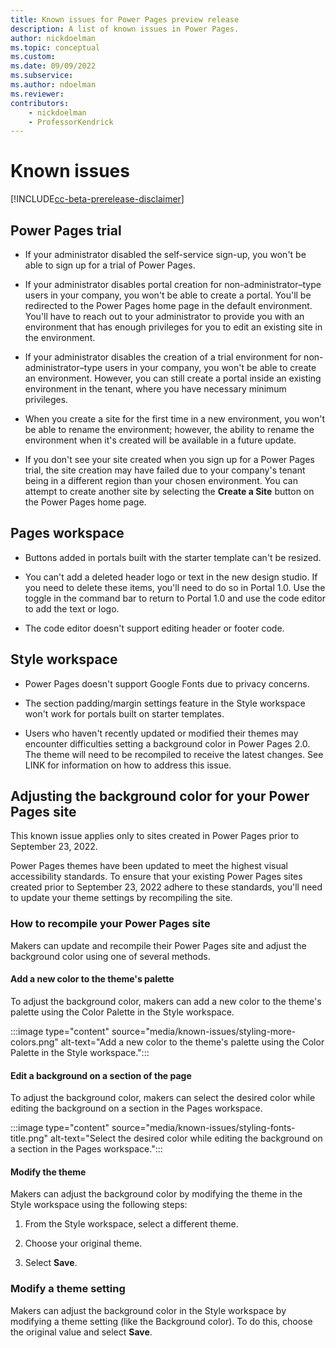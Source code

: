 ```yaml
---
title: Known issues for Power Pages preview release
description: A list of known issues in Power Pages.
author: nickdoelman
ms.topic: conceptual
ms.custom: 
ms.date: 09/09/2022
ms.subservice:
ms.author: ndoelman 
ms.reviewer: 
contributors:
    - nickdoelman
    - ProfessorKendrick
---
```

# Known issues

[!INCLUDE[cc-beta-prerelease-disclaimer](includes/cc-beta-prerelease-disclaimer.md)]

## Power Pages trial

- If your administrator disabled the self-service sign-up, you won't be able to sign up for a trial of Power Pages. 

- If your administrator disables portal creation for non-administrator–type users in your company, you won't be able to create a portal. You'll be redirected to the Power Pages home page in the default environment. You'll have to reach out to your administrator to provide you with an environment that has enough privileges for you to edit an existing site in the environment. 

- If your administrator disables the creation of a trial environment for non-administrator–type users in your company, you won't be able to create an environment. However, you can still create a portal inside an existing environment in the tenant, where you have necessary minimum privileges. 

- When you create a site for the first time in a new environment, you won't be able to rename the environment; however, the ability to rename the environment when it's created will be available in a future update. 

- If you don't see your site created when you sign up for a Power Pages trial, the site creation may have failed due to your company's tenant being in a different region than your chosen environment. You can attempt to create another site by selecting the **Create a Site** button on the Power Pages home page.

## Pages workspace

- Buttons added in portals built with the starter template can't be resized.

- You can't add a deleted header logo or text in the new design studio.  If you need to delete these items, you'll need to do so in Portal 1.0.  Use the toggle in the command bar to return to Portal 1.0 and use the code editor to add the text or logo.

- The code editor doesn't support editing header or footer code.

## Style workspace

- Power Pages doesn't support Google Fonts due to privacy concerns.

- The section padding/margin settings feature in the Style workspace won't work for portals built on starter templates.

- Users who haven't recently updated or modified their themes may encounter difficulties setting a background color in Power Pages 2.0.  The theme will need to be recompiled to receive the latest changes. See LINK for information on how to address this issue.

## Adjusting the background color for your Power Pages site

This known issue applies only to sites created in Power Pages prior to September 23, 2022.

Power Pages themes have been updated to meet the highest visual accessibility standards.  To ensure that your existing Power Pages sites created prior to September 23, 2022 adhere to these standards, you'll need to update your theme settings by recompiling the site.

### How to recompile your Power Pages site

Makers can update and recompile their Power Pages site and adjust the background color using one of several methods.

#### Add a new color to the theme's palette

To adjust the background color, makers can add a new color to the theme's palette using the Color Palette in the Style workspace.

:::image type="content" source="media/known-issues/styling-more-colors.png" alt-text="Add a new color to the theme's palette using the Color Palette in the Style workspace.":::

#### Edit a background on a section of the page

To adjust the background color, makers can select the desired color while editing the background on a section in the Pages workspace.

:::image type="content" source="media/known-issues/styling-fonts-title.png" alt-text="Select the desired color while editing the background on a section in the Pages workspace.":::

#### Modify the theme

Makers can adjust the background color by modifying the theme in the Style workspace using the following steps:

1. From the Style workspace, select a different theme.

2. Choose your original theme.

3. Select **Save**.

### Modify a theme setting

Makers can adjust the background color in the Style workspace by modifying a theme setting (like the Background color). To do this, choose the original value and select **Save**.





